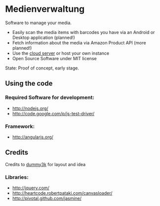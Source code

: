 Medienverwaltung
================

Software to manage your media.
 - Easily scan the media items with barcodes you have via an Android or Desktop application (planned!)
 - Fetch information about the media via Amazon Product API (more planned!)
 - Use the [cloud server](http://www.medienverwaltung.net) or host your own instance
 - Open Source Software under MIT license

State: Proof of concept, early stage.

Using the code
--------------

### Required Software for development:
* http://nodejs.org/                
* http://code.google.com/p/js-test-driver/

### Framework:
* http://angularjs.org/  

Credits
-------

Credits to [dummy3k](https://github.com/dummy3k/medienverwaltung) for layout and idea

### Libraries:
* http://jquery.com/
* http://heartcode.robertpataki.com/canvasloader/  
* http://pivotal.github.com/jasmine/
